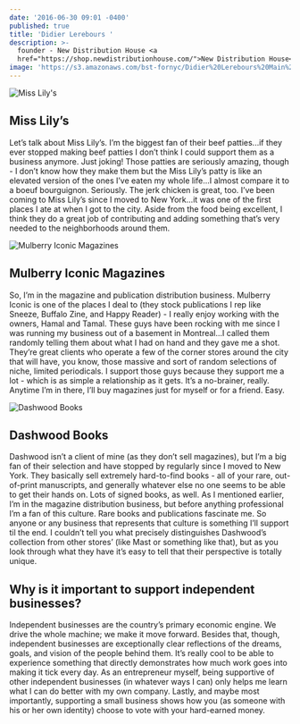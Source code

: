 ```yaml
---
date: '2016-06-30 09:01 -0400'
published: true
title: 'Didier Lerebours '
description: >-
  founder - New Distribution House <a
  href="https://shop.newdistributionhouse.com/">New Distribution House</a>
image: 'https://s3.amazonaws.com/bst-fornyc/Didier%20Lerebours%20Main%20Portrait.jpg'
---
```

![Miss Lily's](https://s3.amazonaws.com/bst-fornyc/Didier%20Lerebours%20Miss%20Lily's.jpg)
## Miss Lily’s

Let’s talk about Miss Lily’s. I’m the biggest fan of their beef patties...if they ever stopped making beef patties I don’t think I could support them as a business anymore. Just joking! Those patties are seriously amazing, though - I don’t know how they make them but the Miss Lily’s patty is like an elevated version of the ones I’ve eaten my whole life...I almost compare it to a boeuf bourguignon. Seriously. The jerk chicken is great, too. I’ve been coming to Miss Lily’s since I moved to New York...it was one of the first places I ate at when I got to the city. Aside from the food being excellent, I think they do a great job of contributing and adding something that’s very needed to the neighborhoods around them.

![Mulberry Iconic Magazines](https://s3.amazonaws.com/bst-fornyc/Didier%20Lerebours%20Mulberry%20Iconic%20Magazines.jpg)
## Mulberry Iconic Magazines

So, I’m in the magazine and publication distribution business. Mulberry Iconic is one of the places I deal to (they stock publications I rep like Sneeze, Buffalo Zine, and Happy Reader) - I really enjoy working with the owners, Hamal and Tamal. These guys have been rocking with me since I was running my business out of a basement in Montreal...I called them randomly telling them about what I had on hand and they gave me a shot. They’re great clients who operate a few of the corner stores around the city that will have, you know, those massive and sort of random selections of niche, limited periodicals. I support those guys because they support me a lot - which is as simple a relationship as it gets. It’s a no-brainer, really. Anytime I’m in there, I’ll buy magazines just for myself or for a friend. Easy.

![Dashwood Books](https://s3.amazonaws.com/bst-fornyc/Didier%20Lerebours%20Dashwood%20Books.jpg)
## Dashwood Books

Dashwood isn’t a client of mine (as they don’t sell magazines), but I’m a big fan of their selection and have stopped by regularly since I moved to New York. They basically sell extremely hard-to-find books - all of your rare, out-of-print manuscripts, and generally whatever else no one seems to be able to get their hands on. Lots of signed books, as well. As I mentioned earlier, I’m in the magazine distribution business, but before anything professional I’m a fan of this culture. Rare books and publications fascinate me. So anyone or any business that represents that culture is something I’ll support til the end. I couldn’t tell you what precisely distinguishes Dashwood’s collection from other stores’ (like Mast or something like that), but as you look through what they have it’s easy to tell that their perspective is totally unique.

## Why is it important to support independent businesses?

Independent businesses are the country’s primary economic engine. We drive the whole machine; we make it move forward. Besides that, though, independent businesses are exceptionally clear reflections of the dreams, goals, and vision of the people behind them. It’s really cool to be able to experience something that directly demonstrates how much work goes into making it tick every day. As an entrepreneur myself, being supportive of other independent businesses (in whatever ways I can) only helps me learn what I can do better with my own company. Lastly, and maybe most importantly, supporting a small business shows how you (as someone with his or her own identity) choose to vote with your hard-earned money.
